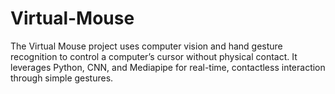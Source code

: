 # Virtual-Mouse
The Virtual Mouse project uses computer vision and hand gesture recognition to control a computer’s cursor without physical contact. It leverages Python, CNN, and Mediapipe for real-time, contactless interaction through simple gestures.
